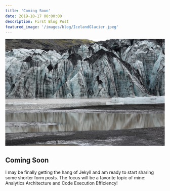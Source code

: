 ```yaml
---
title: 'Coming Soon'
date: 2019-10-17 00:00:00
description: First Blog Post
featured_image: '/images/blog/IcelandGlacier.jpeg'
---
```


![](/images/blog/IcelandGlacier.jpeg)

## Coming Soon

I may be finally getting the hang of Jekyll and am ready to start sharing some shorter form posts.  The focus will be a favorite topic of mine: Analytics Architecture and Code Execution Efficiency!  
